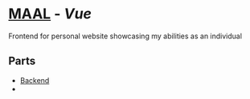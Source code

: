 # [MAAL](https://maal.dev) - _Vue_

Frontend for personal website showcasing my abilities as an individual

## Parts
- [Backend](https://github.com/MathiasFrost/MAAL.API)
- 
